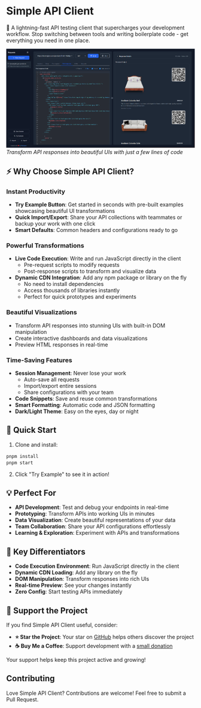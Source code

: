 # Simple API Client

🚀 A lightning-fast API testing client that supercharges your development workflow. Stop switching between tools and writing boilerplate code - get everything you need in one place.

![Simple API Client Screenshot](./src/assets/screenshot.png)
*Transform API responses into beautiful UIs with just a few lines of code*

## ⚡ Why Choose Simple API Client?

### Instant Productivity
- **Try Example Button**: Get started in seconds with pre-built examples showcasing beautiful UI transformations
- **Quick Import/Export**: Share your API collections with teammates or backup your work with one click
- **Smart Defaults**: Common headers and configurations ready to go

### Powerful Transformations
- **Live Code Execution**: Write and run JavaScript directly in the client
  - Pre-request scripts to modify requests
  - Post-response scripts to transform and visualize data
- **Dynamic CDN Integration**: Add any npm package or library on the fly
  - No need to install dependencies
  - Access thousands of libraries instantly
  - Perfect for quick prototypes and experiments

### Beautiful Visualizations
- Transform API responses into stunning UIs with built-in DOM manipulation
- Create interactive dashboards and data visualizations
- Preview HTML responses in real-time

### Time-Saving Features
- **Session Management**: Never lose your work
  - Auto-save all requests
  - Import/export entire sessions
  - Share configurations with your team
- **Code Snippets**: Save and reuse common transformations
- **Smart Formatting**: Automatic code and JSON formatting
- **Dark/Light Theme**: Easy on the eyes, day or night

## 🚀 Quick Start

1. Clone and install:
```bash
pnpm install
pnpm start
```

2. Click "Try Example" to see it in action!

## 💡 Perfect For
- **API Development**: Test and debug your endpoints in real-time
- **Prototyping**: Transform APIs into working UIs in minutes
- **Data Visualization**: Create beautiful representations of your data
- **Team Collaboration**: Share your API configurations effortlessly
- **Learning & Exploration**: Experiment with APIs and transformations

## 🎯 Key Differentiators
- **Code Execution Environment**: Run JavaScript directly in the client
- **Dynamic CDN Loading**: Add any library on the fly
- **DOM Manipulation**: Transform responses into rich UIs
- **Real-time Preview**: See your changes instantly
- **Zero Config**: Start testing APIs immediately

## 🌟 Support the Project

If you find Simple API Client useful, consider:

- **⭐ Star the Project**: Your star on [GitHub](https://github.com/IVainqueur/simple-api-client) helps others discover the project
- **☕ Buy Me a Coffee**: Support development with a [small donation](https://www.buymeacoffee.com/ivainqueur)

Your support helps keep this project active and growing!

## Contributing

Love Simple API Client? Contributions are welcome! Feel free to submit a Pull Request. 